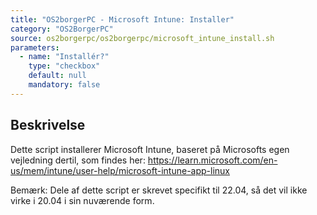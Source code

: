 ```yaml
---
title: "OS2borgerPC - Microsoft Intune: Installer"
category: "OS2BorgerPC"
source: os2borgerpc/os2borgerpc/microsoft_intune_install.sh
parameters:
  - name: "Installér?"
    type: "checkbox"
    default: null
    mandatory: false
---
```


## Beskrivelse
Dette script installerer Microsoft Intune, baseret på Microsofts egen vejledning dertil, som findes her:
https://learn.microsoft.com/en-us/mem/intune/user-help/microsoft-intune-app-linux

Bemærk: Dele af dette script er skrevet specifikt til 22.04, så det vil ikke virke i 20.04 i sin nuværende form.